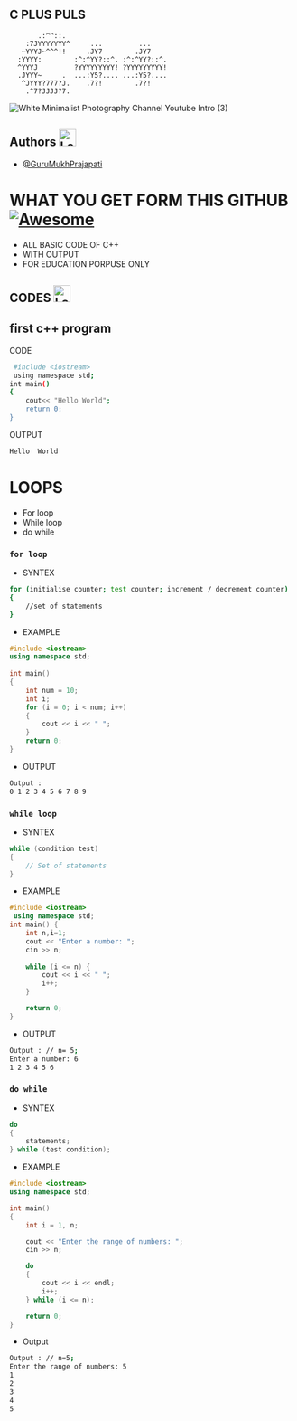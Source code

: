 <p align="center"><h2>C PLUS PULS</h2></p>

                                                  
           .:^^::.                                
        :7JYYYYYYY^     ...         ...           
       ~YYYJ~^^^!!     .JY7        .JY7           
      :YYYY:        :^:^YY?::^. :^:^YY?::^.       
      ^YYYJ         ?YYYYYYYYY! ?YYYYYYYYY!       
      .JYYY~     .  ...:Y5?.... ...:Y5?....       
       ^JYYY?777?J.    .7?!        .7?!           
        .^7?JJJJ?7.                               
                                                  

![White Minimalist Photography Channel Youtube Intro (3)](https://github.com/GuruMukhPrajapati/C-PLUS-PLUS/assets/117162170/b2369218-7342-4dcb-8a92-b7d1bfb0c6ea)

## Authors <img src="https://github.com/GuruMukhPrajapati/C-PLUS-PLUS/assets/117162170/ad46c3da-03b0-4c9e-88c3-e00c85c74ae5" alt="Logo" width="30px">

- [@GuruMukhPrajapati](https://github.com/GuruMukhPrajapati)

# WHAT YOU GET FORM THIS GITHUB [![Awesome](https://awesome.re/badge-flat.svg)](https://github.com/sindresorhus/awesome)  

- ALL BASIC CODE OF C++ 
- WITH OUTPUT 
- FOR EDUCATION PORPUSE ONLY 

## CODES <img src="https://github.com/GuruMukhPrajapati/C-PLUS-PLUS/assets/117162170/a6b1ea77-bd57-4503-89d2-070cc240a1c5" alt="Logo" width="30px">




## first c++ program
CODE 
```bash
 #include <iostream>
 using namespace std;
int main()
{
    cout<< "Hello World";
    return 0;
}
```
OUTPUT 
```bash
Hello  World 
```



# LOOPS 
- For loop 
- While loop 
- do while 

### `for loop`

- SYNTEX 
```bash 
for (initialise counter; test counter; increment / decrement counter)
{
    //set of statements
}
```
- EXAMPLE 
```cpp
#include <iostream>
using namespace std;
 
int main()
{
    int num = 10;
    int i;
    for (i = 0; i < num; i++)
    {
        cout << i << " ";
    }
    return 0;
}

```
- OUTPUT
```bash 
Output :
0 1 2 3 4 5 6 7 8 9
```

### `while loop` 
- SYNTEX 

```cpp
while (condition test)
{
    // Set of statements
}

```
- EXAMPLE
```cpp
#include <iostream>
 using namespace std;
int main() {
    int n,i=1;
    cout << "Enter a number: ";
    cin >> n;
    
    while (i <= n) {
        cout << i << " ";
        i++;
    }

    return 0;
}
```
 - OUTPUT
```bash 
Output : // n= 5;
Enter a number: 6
1 2 3 4 5 6 
```
### `do while `

- SYNTEX 
```cpp
do
{
    statements;
} while (test condition);
```
- EXAMPLE 
```cpp 
#include <iostream>
using namespace std;

int main()
{
    int i = 1, n;

    cout << "Enter the range of numbers: ";
    cin >> n;

    do
    {
        cout << i << endl;
        i++;
    } while (i <= n);

    return 0;
}
```
- Output 
```bash
Output : // n=5;
Enter the range of numbers: 5
1
2
3
4
5


